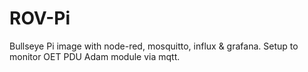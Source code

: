 # ROV-Pi

Bullseye Pi image with node-red, mosquitto, influx & grafana.  Setup to monitor OET PDU Adam module via mqtt. 
